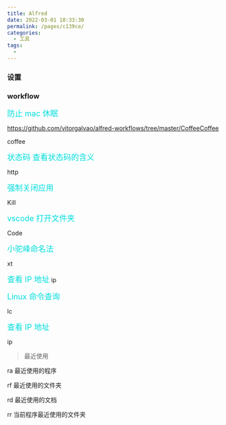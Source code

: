 ```yaml
---
title: Alfred
date: 2022-03-01 18:33:30
permalink: /pages/c139ce/
categories:
  - 工具
tags:
  -
---
```


### 设置

### workflow

<font color=#00dddd size=4>防止 mac 休眠</font>

https://github.com/vitorgalvao/alfred-workflows/tree/master/CoffeeCoffee

coffee

<font color=#00dddd size=4> 状态码 查看状态码的含义</font>

http

<font color=#00dddd size=4>强制关闭应用</font>

Kill

<font color=#00dddd size=4>vscode 打开文件夹</font>

Code

<font color=#00dddd size=4>小驼峰命名法</font>

xt

<font color=#00dddd size=4>查看 IP 地址</font>
ip

<font color=#00dddd size=4> Linux 命令查询</font>

lc

<font color=#00dddd size=4>查看 IP 地址</font>

ip

> 最近使用

ra 最近使用的程序

rf 最近使用的文件夹

rd 最近使用的文档

rr 当前程序最近使用的文件夹
